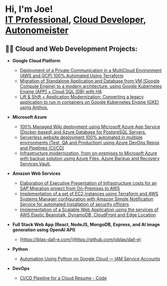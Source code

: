 <h1>Hi, I'm Joe! <br/><a href="https://github.com/joblas">IT Professional</a>, <a href="https://medium.com/@joeblas">Cloud Developer</a>, <a href="https://www.linkedin.com/in/joseph-blas/">Autonomeister</a></h1>

<h2>👨‍💻 Cloud and Web Development Projects:</h2>

- <b>Google Cloud Platform</b>
  - [Deployment of a Private Communication in a MultiCloud Environment (AWS and GCP) 100% Automated Using Terraform](https://medium.com/@joeblas/deployment-of-a-private-communication-in-a-multicloud-environment-aws-and-gcp-100-automated-e9594d7f9615)
  -  [Migration of Standalone Application and Database from VM (Google Compute Engine) to a modern architecture, using Google Kubernetes Engine (APP) + Cloud SQL (DB) with HA](https://medium.com/@joeblas/migration-of-standalone-application-and-database-from-vm-google-compute-engine-to-a-modern-3ffc84cc6a0b)
  -  [Lift & Shift + Application Modernization: Converting a legacy application to run in containers on Google Kubernetes Engine (GKE) using Anthos.](https://medium.com/@joeblas/lift-shift-application-modernization-converting-a-legacy-application-to-run-in-containers-on-76cdcecbefaa)
 
- <b>Microsoft Azure</b>
  - [100% Managed Wiki deployment using Microsoft Azure App Service (Docker-based) and Azure Database for PostgreSQL Servers.](https://medium.com/@joeblas/100-managed-wiki-deployment-using-microsoft-azure-app-service-docker-based-and-azure-database-b194180a4028)
  -  [Serverless website deployment 100% automated in multiple environments (Test, QA and Production) using Azure DevOps Repos and Pipelines (CI/CD)](https://medium.com/@joeblas/serverless-website-deployment-100-automated-in-multiple-environments-test-qa-and-production-f92968c5d7c8)
  - [Infrastructure modernization, from on-premises to Microsoft Azure with backup solution using Azure Files, Azure Backup and Recovery Services Vault.](https://medium.com/@joeblas/infrastructure-modernization-from-on-premises-to-microsoft-azure-with-backup-solution-using-azure-6f511414103)
 
- <b>Amazon Web Services</b>
  - [Elaboration of Executive Presentation of Infrastructure costs for an SAP Migration project from On-Premises to AWS](https://medium.com/@joeblas/elaboration-of-executive-presentation-of-infrastructure-costs-for-an-sap-migration-project-from-4ddf18abdf4d)
  -  [Implementation of a set of EC2 instances using Terraform and AWS Systems Manager configuration with Amazon Simple Notification Service for automated installation of security officers](https://medium.com/@joeblas/implementation-of-a-set-of-ec2-instances-using-terraform-and-aws-systems-manager-configuration-with-add6f2133c21)
  - [Implementation of a Scalable Web Application using the services of AWS Elastic Beanstalk, DynamoDB, CloudFront and Edge Location](https://medium.com/@joeblas/implementation-of-a-scalable-web-application-using-the-services-of-aws-elastic-beanstalk-dynamodb-2b6bd667c039)


- <b>Full Stack Web App (React, NodeJS, MongoDB, Express, and AI image generation using OpenAI API)</b>
  - [https://jblas-dall-e.com/](https://github.com/joblas/dall-e)

- <b>Python</b>
   -  [Automation Using Python on Google Cloud — IAM Service Accounts](https://medium.com/@joeblas/automation-using-python-on-google-cloud-iam-service-accounts-4d70a1004a4c)

- <b>DevOps</b>
   -  [CI/CD Pipeline for a Cloud Resume - Code](https://github.com/joblas/cloud_resume)


<!--
**joshmadakor1/joshmadakor1** is a ✨ _special_ ✨ repository because its `README.md` (this file) appears on your GitHub profile.

Here are some ideas to get you started:

- 🔭 I’m currently working on ...
- 🌱 I’m currently learning ...
- 👯 I’m looking to collaborate on ...
- 🤔 I’m looking for help with ...
- 💬 Ask me about ...
- 📫 How to reach me: ...
- 😄 Pronouns: ...
- ⚡ Fun fact: ...
-->
